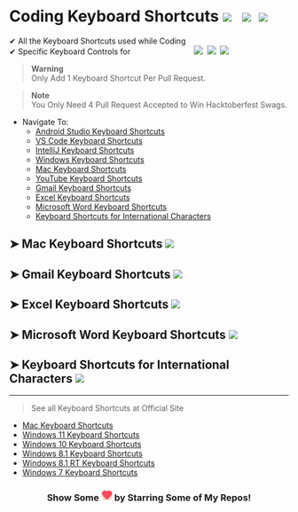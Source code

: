 # Coding Keyboard Shortcuts   <img src="https://media.giphy.com/media/WUlplcMpOCEmTGBtBW/giphy.gif" width="50"> &nbsp; ![](https://img.shields.io/badge/-Hacktoberfest_2022-darkred?style=flat&logo=Hacktoberfest&logoColor=white)&nbsp;  ![](https://img.shields.io/badge/-Good_First_Issue-blue?style=flat&logo=&logoColor=black)&nbsp;


✔ All the Keyboard Shortcuts used while Coding <br>
✔ Specific Keyboard Controls for &nbsp;&nbsp;&nbsp;&nbsp;&nbsp;&nbsp;&nbsp;&nbsp;&nbsp;&nbsp;&nbsp;&nbsp;&nbsp;&nbsp;&nbsp;&nbsp;&nbsp;&nbsp;&nbsp;&nbsp;&nbsp;&nbsp;&nbsp;&nbsp;&nbsp;&nbsp;&nbsp;
![](https://img.shields.io/badge/-Android_Studio-darkred?style=flat&logo=android-studio&logoColor=white)&nbsp;
![](https://img.shields.io/badge/-Visual_Studio_Code-darkblue?style=flat&logo=visual-studio-code&logoColor=white)&nbsp;
![](https://img.shields.io/badge/-Intellij-indigo?style=flat&logo=intellij-idea&logoColor=white)

> **Warning** <br>
> Only Add 1 Keyboard Shortcut Per Pull Request.

> **Note** <br>
> You Only Need 4 Pull Request Accepted to Win Hacktoberfest Swags.

* Navigate To:
  * [Android Studio Keyboard Shortcuts](https://github.com/AnshSinghSonkhia/Coding-Keyboard-Shortcuts/blob/main/README.md#android-studio)
  * [VS Code Keyboard Shortcuts](https://github.com/AnshSinghSonkhia/Coding-Keyboard-Shortcuts/blob/main/README.md#-vs-code-)
  * [IntelliJ Keyboard Shortcuts](https://github.com/AnshSinghSonkhia/Coding-Keyboard-Shortcuts/blob/main/README.md#-intellij-idea-)
  * [Windows Keyboard Shortcuts](https://github.com/AnshSinghSonkhia/Coding-Keyboard-Shortcuts/blob/main/README.md#-basic-keyboard-shortcuts)
  * [Mac Keyboard Shortcuts]()
  * [YouTube Keyboard Shortcuts]()
  * [Gmail Keyboard Shortcuts]()
  * [Excel Keyboard Shortcuts]()
  * [Microsoft Word Keyboard Shortcuts]()
  * [Keyboard Shortcuts for International Characters]()


## ➤ Mac Keyboard Shortcuts   <img src="https://media.giphy.com/media/WUlplcMpOCEmTGBtBW/giphy.gif" width="50">




## ➤ Gmail Keyboard Shortcuts   <img src="https://media.giphy.com/media/WUlplcMpOCEmTGBtBW/giphy.gif" width="50">





## ➤ Excel Keyboard Shortcuts   <img src="https://media.giphy.com/media/WUlplcMpOCEmTGBtBW/giphy.gif" width="50">





## ➤ Microsoft Word Keyboard Shortcuts   <img src="https://media.giphy.com/media/WUlplcMpOCEmTGBtBW/giphy.gif" width="50">





## ➤ Keyboard Shortcuts for International Characters   <img src="https://media.giphy.com/media/WUlplcMpOCEmTGBtBW/giphy.gif" width="50">

---
> See all Keyboard Shortcuts at Official Site

* [Mac Keyboard Shortcuts](https://support.apple.com/en-in/HT201236)
* [Windows 11 Keyboard Shortcuts](https://support.microsoft.com/en-us/windows/keyboard-shortcuts-in-windows-dcc61a57-8ff0-cffe-9796-cb9706c75eec#WindowsVersion=Windows_11)
* [Windows 10 Keyboard Shortcuts](https://support.microsoft.com/en-us/windows/keyboard-shortcuts-in-windows-dcc61a57-8ff0-cffe-9796-cb9706c75eec#WindowsVersion=Windows_10)
* [Windows 8.1 Keyboard Shortcuts](https://support.microsoft.com/en-us/windows/keyboard-shortcuts-in-windows-dcc61a57-8ff0-cffe-9796-cb9706c75eec#WindowsVersion=Windows_8.1_&_Windows_8.1_RT)
* [Windows 8.1 RT Keyboard Shortcuts](https://support.microsoft.com/en-us/windows/keyboard-shortcuts-in-windows-dcc61a57-8ff0-cffe-9796-cb9706c75eec#WindowsVersion=Windows_8.1_&_Windows_8.1_RT)
* [Windows 7 Keyboard Shortcuts](https://support.microsoft.com/en-us/windows/keyboard-shortcuts-in-windows-dcc61a57-8ff0-cffe-9796-cb9706c75eec#WindowsVersion=Windows_7)











<div align="center">

<h3> Show Some <img src="https://github.com/AnshSinghSonkhia/AnshSinghSonkhia/blob/main/icons/love.png" title="Love" alt="Love" width="20" height="20"/> by Starring Some of My Repos! </h3>

</div>
